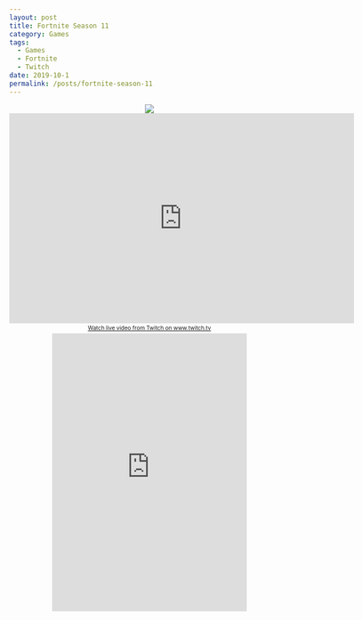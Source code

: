 ```yaml
---
layout: post
title: Fortnite Season 11
category: Games
tags:
  - Games
  - Fortnite
  - Twitch
date: 2019-10-1
permalink: /posts/fortnite-season-11
---
```


<center><img src="https://www.bradykondek.ga/pics/fortnite-logo.png"></center>
<center><iframe src="https://player.twitch.tv/?channel=twitch" frameborder="0" allowfullscreen="true" scrolling="no" height="378" width="620"></iframe><a href="https://www.twitch.tv/twitch?tt_content=text_link&tt_medium=live_embed" style="padding:2px 0px 4px; display:block; width:345px; font-weight:normal; font-size:10px; text-decoration:underline;">Watch live video from Twitch on www.twitch.tv</a><iframe src="https://www.twitch.tv/embed/twitch/chat" frameborder="0" scrolling="no" height="500" width="350"></iframe></center>
